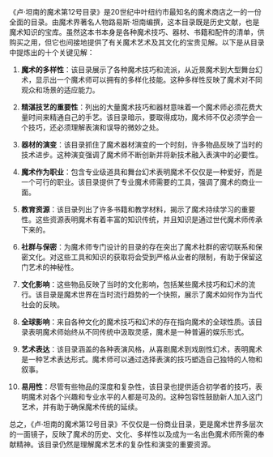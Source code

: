 《卢·坦南的魔术第12号目录》是20世纪中叶纽约市最知名的魔术商店之一的一份全面的目录。由魔术界著名人物路易斯·坦南编撰，这本目录既是历史文献，也是魔术知识的宝库。虽然这本书本身是各种魔术技巧、器材、书籍和配件的清单，供购买之用，但它也间接地提供了有关魔术艺术及其文化的宝贵见解。以下是从目录中提炼出的十个关键见解：

1. **魔术的多样性**：该目录展示了各种魔术技巧和流派，从近景魔术到大型舞台幻术，显示出一个魔术师可以拥有的多样化技能。这种多样性反映了魔术对不同观众和场景的适应能力。

2. **精湛技艺的重要性**：列出的大量魔术技巧和器材意味着一个魔术师必须花费大量时间来精通自己的手艺。该目录暗示，要取得成功，魔术师不仅必须学会一个技巧，还必须理解表演和误导的微妙之处。

3. **器材的演变**：该目录抓住了魔术器材演变的一个时刻，许多物品反映了当时的技术进步。这种演变强调了魔术师不断创新并将新技术融入表演中的必要性。

4. **魔术作为职业**：包含专业级道具和舞台幻术表明魔术不仅仅是一种爱好，而是一个可行的职业。该目录提供了专业魔术师需要的工具，强调了魔术的商业一面。

5. **教育资源**：该目录列出了许多书籍和教学材料，揭示了魔术持续学习的重要性。这些资源表明魔术有着丰富的知识传统，并且知识是通过世代魔术师传承下来的。

6. **社群与保密**：为魔术师专门设计的目录的存在突出了魔术社群的密切联系和保密文化。对这些工具和知识的获取将会受到严格从业者的限制，有助于保留这门艺术的神秘性。

7. **文化影响**：这些物品反映了当时的文化影响，包括某些魔术技巧和幻术的流行。该目录是魔术世界在当时流行趋势的一个快照，展示了魔术如何作为当代社会的反映。

8. **全球影响**：来自各种文化的魔术技巧和幻术的存在指向魔术的全球性质。该目录表明魔术师始终从不同传统中汲取灵感，魔术是一种普遍的娱乐形式。

9. **艺术表达**：该目录涵盖的各种表演风格，从喜剧魔术到戏剧性幻术，表明魔术是一种艺术表达形式。魔术师可以通过选择表演的技巧塑造自己独特的人物和叙事。

10. **易用性**：尽管有些物品的深度和复杂性，该目录也提供适合初学者的技巧，表明魔术对各个兴趣和专业水平的人都是可及的。这种包容性鼓励新人加入这门艺术，并有助于确保魔术传统的延续。

总之，《卢·坦南的魔术第12号目录》不仅仅是一份商业目录，更是魔术世界多层次的一面镜子，反映了魔术的历史、文化、多样性以及成为一名出色魔术师所需的奉献精神。该目录仍然是理解魔术艺术的复杂性和演变的重要资源。